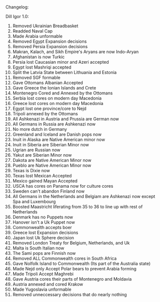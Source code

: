 Changelog:

  Dill Igor 1.0:
1. Removed Ukrainian Breadbasket
2. Readded Naval Cap
3. Made Arabia unformable
4. Removed Egypt Expansion decisions
5. Removed Persia Expansion decisions
6. Makran, Kalach, and Sikh Empire's Aryans are now Indo-Aryan
7. Afghanistan is now Turkic
8. Persia lost Caucasian minor and Azeri accepted
9. Egypt lost Mashriqi accepted
10. Split the Latvia State between Lithuania and Estonia
11. Removed SGF formable
12. Gave Ottomans Albanian Accepted
13. Gave Greece the Ionian Islands and Crete
14. Montenegro Cored and Annexed by the Ottomans
15. Serbia lost cores on modern day Macedonia
16. Greece lost cores on modern day Macedonia
17. Egypt lost one province/core to Nejd
18. Tripoli annexed by the Ottomans
19. All Ashkenazi in Austria and Prussia are German now
20. All Germans in Russia are Ashkenazi now
21. No more dutch in Germany
22. Greenland and Iceland are Danish pops now
23. Inuit in Alaska are Native American minor now
24. Inuit in Siberia are Siberian Minor now
25. Ugrian are Russian now
26. Yakut are Siberian Minor now
27. Dakota are Native American Minor now
28. Pueblo are Native American Minor now
29. Texas is Dixie now
30. Texas lost Mexican Accepted
31. Mexico gained Mayan Accepted
32. USCA has cores on Panama now for culture cores
33. Sweden can't abandon Finland now
34. All Germans in the Netherlands and Belgiam are Ashkenazi now except Spa and Luxembourg
35. Boosted Maastricht liferating from 35 to 36 to line up with rest of Netherlands
36. Denmark has no Puppets now
37. Hanover isn't a Uk Puppet now
38. Commonwealth accepts boer
39. Greece lost Expansion decisions
40. Japan lost Uk Sphere decision
41. Removed London Treaty for Belgium, Netherlands, and Uk
42. Malta is South Italian now
43. The Sami pops are Finnish now
44. Removed ALL Commonwealth cores in South Africa
45. Gave Nolfolk Island to Commonwealth (Its part of the Australia state)
46. Made Nejd only Accept Polar bears to prevent Arabia forming
47. Made Tripoli Accept Maghrebi
48. Gave Austria cores their parts of Montenegro and Moldavia
49. Austria annexed and cored Krakow
50. Made Yugoslavia unformable
51. Removed unneccessary decisions that do nearly nothing
